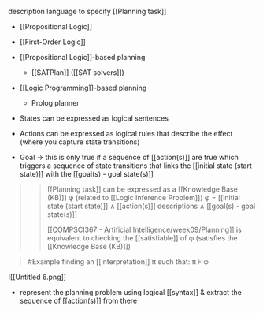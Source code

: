 description language to specify [[Planning task]]
- [[Propositional Logic]]
- [[First-Order Logic]]

-  [[Propositional Logic]]-based planning
	- [[SATPlan]] ([[SAT solvers]])
-  [[Logic Programming]]-based planning
	- Prolog planner

- States can be expressed as logical sentences
- Actions can be expressed as logical rules that describe the effect (where you capture state transitions)
- Goal → this is only true if a sequence of [[action(s)]] are true which triggers a sequence of state transitions that links the [[initial state (start state)]] with the [[goal(s) - goal state(s)]]
>> [[Planning task]] can be expressed as a 
>> [[Knowledge Base (KB)]] φ (related to [[Logic Inference Problem]]) 
>> φ = [[initial state (start state)]] ∧ [[action(s)]] descriptions ∧ [[goal(s) - goal state(s)]]
>> 
>> [[COMPSCI367 - Artificial Intelligence/week09/Planning]] is equivalent to checking the [[satisfiable]] of φ (satisfies the [[Knowledge Base (KB)]])

>	#Example 
>	finding an [[interpretation]] π such that: π ⊧ φ

![[Untitled 6.png]]
- represent the planning problem using logical [[syntax]] & extract the sequence of [[action(s)]] from there